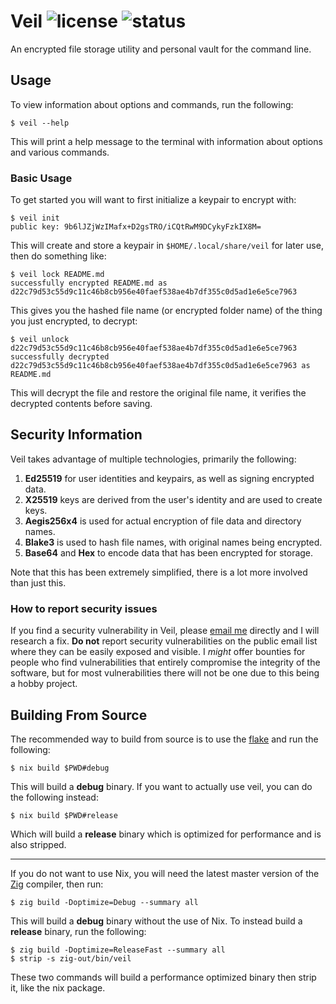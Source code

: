 Veil
![license](https://badge.hanna.lol/license/BSD-3-Clause-Clear)
![status](https://badge.hanna.lol/status/veil)
================================================================================

An encrypted file storage utility and personal vault for the command line.

## Usage

To view information about options and commands, run the following:

```console
$ veil --help
```

This will print a help message to the terminal with information about options
and various commands.

### Basic Usage

To get started you will want to first initialize a keypair to encrypt with:

```console
$ veil init
public key: 9b6lJZjWzIMafx+D2gsTRO/iCQtRwM9DCykyFzkIX8M=
```

This will create and store a keypair in `$HOME/.local/share/veil` for later use,
then do something like:

```console
$ veil lock README.md
successfully encrypted README.md as d22c79d53c55d9c11c46b8cb956e40faef538ae4b7df355c0d5ad1e6e5ce7963
```

This gives you the hashed file name (or encrypted folder name) of the thing you
just encrypted, to decrypt:

```console
$ veil unlock d22c79d53c55d9c11c46b8cb956e40faef538ae4b7df355c0d5ad1e6e5ce7963
successfully decrypted d22c79d53c55d9c11c46b8cb956e40faef538ae4b7df355c0d5ad1e6e5ce7963 as README.md
```

This will decrypt the file and restore the original file name, it verifies the
decrypted contents before saving.

## Security Information

Veil takes advantage of multiple technologies, primarily the following:
1. **Ed25519** for user identities and keypairs, as well as signing encrypted data.
2. **X25519** keys are derived from the user's identity and are used to create keys.
3. **Aegis256x4** is used for actual encryption of file data and directory names.
4. **Blake3** is used to hash file names, with original names being encrypted.
5. **Base64** and **Hex** to encode data that has been encrypted for storage.

Note that this has been extremely simplified, there is a lot more involved than
just this.

### How to report security issues

If you find a security vulnerability in Veil, please [email me](mailto:me@hanna.lol)
directly and I will research a fix. **Do not** report security vulnerabilities
on the public email list where they can be easily exposed and visible. I *might*
offer bounties for people who find vulnerabilities that entirely compromise the
integrity of the software, but for most vulnerabilities there will not be one
due to this being a hobby project.

## Building From Source

The recommended way to build from source is to use the [flake](flake.nix) and
run the following:

```console
$ nix build $PWD#debug
```

This will build a **debug** binary. If you want to actually use veil, you can do
the following instead:

```console
$ nix build $PWD#release
```

Which will build a **release** binary which is optimized for performance and is
also stripped.

---

If you do not want to use Nix, you will need the latest master version of the 
[Zig](https://ziglang.org) compiler, then run:

```console
$ zig build -Doptimize=Debug --summary all
```

This will build a **debug** binary without the use of Nix. To instead build a
**release** binary, run the following:

```console
$ zig build -Doptimize=ReleaseFast --summary all
$ strip -s zig-out/bin/veil
```

These two commands will build a performance optimized binary then strip it, like
the nix package.
